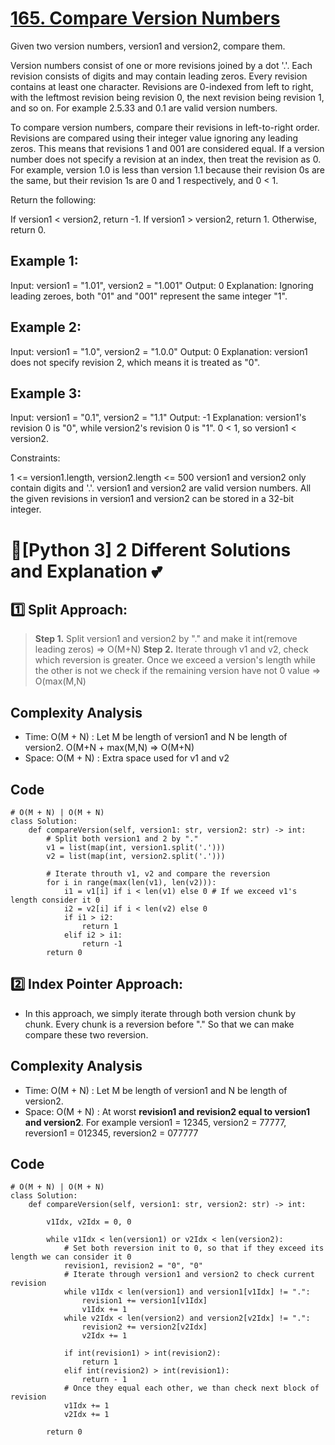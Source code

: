 # [165. Compare Version Numbers](https://leetcode.com/problems/compare-version-numbers/)

Given two version numbers, version1 and version2, compare them.

Version numbers consist of one or more revisions joined by a dot '.'. Each revision consists of digits and may contain leading zeros. Every revision contains at least one character. Revisions are 0-indexed from left to right, with the leftmost revision being revision 0, the next revision being revision 1, and so on. For example 2.5.33 and 0.1 are valid version numbers.

To compare version numbers, compare their revisions in left-to-right order. Revisions are compared using their integer value ignoring any leading zeros. This means that revisions 1 and 001 are considered equal. If a version number does not specify a revision at an index, then treat the revision as 0. For example, version 1.0 is less than version 1.1 because their revision 0s are the same, but their revision 1s are 0 and 1 respectively, and 0 < 1.

Return the following:

If version1 < version2, return -1.
If version1 > version2, return 1.
Otherwise, return 0.
 

## Example 1:

Input: version1 = "1.01", version2 = "1.001"
Output: 0
Explanation: Ignoring leading zeroes, both "01" and "001" represent the same integer "1".
## Example 2:

Input: version1 = "1.0", version2 = "1.0.0"
Output: 0
Explanation: version1 does not specify revision 2, which means it is treated as "0".
## Example 3:

Input: version1 = "0.1", version2 = "1.1"
Output: -1
Explanation: version1's revision 0 is "0", while version2's revision 0 is "1". 0 < 1, so version1 < version2.
 

Constraints:

1 <= version1.length, version2.length <= 500
version1 and version2 only contain digits and '.'.
version1 and version2 are valid version numbers.
All the given revisions in version1 and version2 can be stored in a 32-bit integer.



# 🌟[Python 3] 2 Different Solutions and Explanation 💕

## 1️⃣ Split Approach:
> **Step 1.** Split version1 and version2 by "." and make it int(remove leading zeros) => O(M+N)
> **Step 2.** Iterate through v1 and v2, check which reversion is greater. Once we exceed a version's length while the other is not we check if the remaining version have not 0 value => O(max(M,N)

## Complexity Analysis
* Time: O(M + N) : Let M be length of version1 and N be length of version2.  O(M+N + max(M,N) => O(M+N)
* Space: O(M + N) : Extra space used for v1 and v2 

## Code
```
# O(M + N) | O(M + N)
class Solution:
    def compareVersion(self, version1: str, version2: str) -> int:
        # Split both version1 and 2 by "."
        v1 = list(map(int, version1.split('.')))
        v2 = list(map(int, version2.split('.')))
        
        # Iterate throuth v1, v2 and compare the reversion
        for i in range(max(len(v1), len(v2))):
            i1 = v1[i] if i < len(v1) else 0 # If we exceed v1's length consider it 0
            i2 = v2[i] if i < len(v2) else 0 
            if i1 > i2:
                return 1
            elif i2 > i1:
                return -1
        return 0
```

## 2️⃣ Index Pointer Approach:
* In this approach, we simply iterate through both version chunk by chunk. Every chunk is a reversion before "." So that we can make compare these two reversion.

## Complexity Analysis
* Time: O(M + N) : Let M be length of version1 and N be length of version2.
* Space: O(M + N) : At worst **revision1 and revision2 equal to version1 and version2**. For example version1 = 12345, version2 = 77777, reversion1 = 012345, reversion2 = 077777

## Code
```
# O(M + N) | O(M + N)
class Solution:
    def compareVersion(self, version1: str, version2: str) -> int:

        v1Idx, v2Idx = 0, 0
        
        while v1Idx < len(version1) or v2Idx < len(version2):
            # Set both reversion init to 0, so that if they exceed its length we can consider it 0
            revision1, revision2 = "0", "0"
            # Iterate through version1 and version2 to check current revision
            while v1Idx < len(version1) and version1[v1Idx] != ".":
                revision1 += version1[v1Idx]
                v1Idx += 1
            while v2Idx < len(version2) and version2[v2Idx] != ".":
                revision2 += version2[v2Idx]
                v2Idx += 1
                
            if int(revision1) > int(revision2):
                return 1
            elif int(revision2) > int(revision1):
                return - 1
            # Once they equal each other, we than check next block of revision
            v1Idx += 1
            v2Idx += 1
            
        return 0
```
